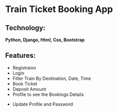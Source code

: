 # Train Ticket Booking App
## **Technology:** 
**Python, Django, Html, Css, Bootstrap**
## Features:
* Registraion
* Login
* Filter Train By Destination, Date, Time
* Book Ticket
* Deposit Amount
* Profile to see the Bookings Details
+ Update Profile and Password

